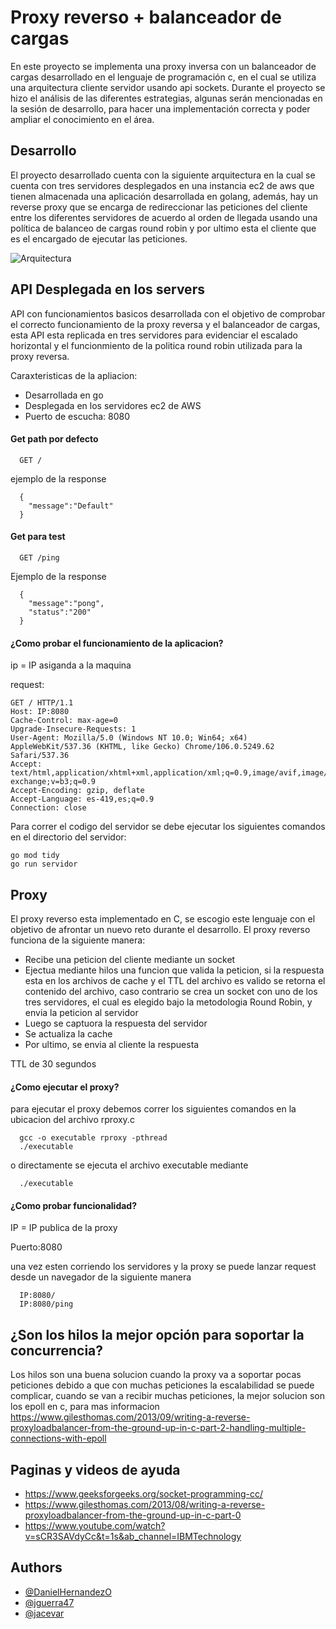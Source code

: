 
# Proxy reverso + balanceador de cargas

En este proyecto se implementa una proxy inversa con un balanceador de cargas desarrollado en el lenguaje de programación c, 
en el cual se utiliza una arquitectura cliente servidor usando api sockets. Durante el proyecto se hizo el análisis de las 
diferentes estrategias, algunas serán mencionadas en la sesión de desarrollo, para hacer una implementación correcta y poder 
ampliar el conocimiento en el área.

## Desarrollo


El proyecto desarrollado cuenta con la siguiente arquitectura en la cual se cuenta con tres servidores desplegados
en una instancia ec2 de aws que tienen almacenada una aplicación desarrollada en golang, además, hay un reverse proxy
que se encarga de redireccionar las peticiones del cliente entre los diferentes servidores de acuerdo al orden de llegada
usando una política de balanceo de cargas round robin y por ultimo esta el cliente que es el encargado de ejecutar las peticiones.

![Arquitectura](https://i.postimg.cc/q7dFRvpB/Diagrama-sin-t-tulo-drawio.png)
## API Desplegada en los servers

API con funcionamientos basicos desarrollada con el objetivo de comprobar el correcto funcionamiento de la proxy reversa y el balanceador de
cargas, esta API esta replicada en tres servidores para evidenciar el escalado horizontal y el funcionmiento de la politica round robin utilizada
para la proxy reversa.

Caraxteristicas de la apliacion:
- Desarrollada en go
- Desplegada en los servidores ec2 de AWS
- Puerto de escucha: 8080


#### Get path por defecto

```http
  GET /
```
ejemplo de la response
```http
  {
    "message":"Default"
  }
```
#### Get para test

```http
  GET /ping
```
Ejemplo de la response
```http
  {
    "message":"pong",
    "status":"200"
  }
```

#### ¿Como probar el funcionamiento de la aplicacion?

ip = IP asiganda a la maquina

request:
```http
GET / HTTP/1.1
Host: IP:8080
Cache-Control: max-age=0
Upgrade-Insecure-Requests: 1
User-Agent: Mozilla/5.0 (Windows NT 10.0; Win64; x64) AppleWebKit/537.36 (KHTML, like Gecko) Chrome/106.0.5249.62 Safari/537.36
Accept: text/html,application/xhtml+xml,application/xml;q=0.9,image/avif,image/webp,image/apng,/;q=0.8,application/signed-exchange;v=b3;q=0.9
Accept-Encoding: gzip, deflate
Accept-Language: es-419,es;q=0.9
Connection: close
```

Para correr el codigo del servidor se debe ejecutar los siguientes comandos en el directorio del servidor:
```
go mod tidy
go run servidor
```




## Proxy

El proxy reverso esta implementado en C, se escogio este lenguaje con el objetivo de afrontar un nuevo reto
durante el desarrollo. El proxy reverso funciona de la siguiente manera:
- Recibe una peticion del cliente mediante un socket
- Ejectua mediante hilos una funcion que valida la peticion, si la respuesta esta en los archivos de cache y el TTL del  archivo es valido se retorna el contenido del archivo, caso contrario se crea un socket con uno de los tres servidores, el cual es elegido bajo la metodologia Round Robin, y envia la peticion al servidor 
- Luego se captuora la respuesta del servidor
- Se actualiza la cache
- Por ultimo, se envia al cliente la respuesta

TTL de 30 segundos

#### ¿Como ejecutar el proxy?
para ejecutar el proxy debemos correr los siguientes comandos en la ubicacion del archivo rproxy.c


```
  gcc -o executable rproxy -pthread
  ./executable
```

o directamente se ejecuta el archivo executable mediante
```
  ./executable
```

#### ¿Como probar funcionalidad?
IP = IP publica de la proxy

Puerto:8080

una vez esten corriendo los servidores y la proxy se puede lanzar request desde un navegador de la siguiente manera
```
  IP:8080/ 
  IP:8080/ping
```
## ¿Son los hilos la mejor opción para soportar la concurrencia?

Los hilos son una buena solucion cuando la proxy va a soportar pocas peticiones debido a que con muchas peticiones la 
escalabilidad se puede complicar, cuando se van a recibir muchas peticiones, la mejor solucion son los  epoll en c, 
para mas informacion https://www.gilesthomas.com/2013/09/writing-a-reverse-proxyloadbalancer-from-the-ground-up-in-c-part-2-handling-multiple-connections-with-epoll

## Paginas y videos de ayuda
- https://www.geeksforgeeks.org/socket-programming-cc/
- https://www.gilesthomas.com/2013/08/writing-a-reverse-proxyloadbalancer-from-the-ground-up-in-c-part-0
- https://www.youtube.com/watch?v=sCR3SAVdyCc&t=1s&ab_channel=IBMTechnology

## Authors

- [@DanielHernandezO](https://www.github.com/DanielHernandezO)
- [@jguerra47](https://www.github.com/jguerra47)
- [@jacevar](https://www.github.com/jacevar)
